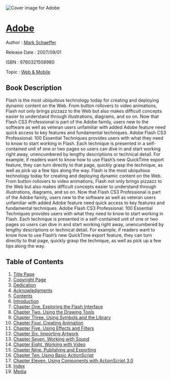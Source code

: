 ![Cover image for Adobe](https://imgdetail.ebookreading.net/cover/cover/web_mobile/EB9780321508980.jpg)

[Adobe](https://ebookreading.net/view/book/Adobe-EB9780321508980_1.html "Adobe")
====================================================================================================================

Author : [Mark Schaeffer](https://ebookreading.net/search/author/Mark+Schaeffer)

Release Date : 2007/09/01

ISBN : 9780321508980

Topic : [Web & Mobile](https://ebookreading.net/search/category/web-mobile)

Book Description
-----------------

Flash is the most ubiquitous technology today for creating and deploying dynamic content on the Web. From button rollovers to video animations, Flash not only brings pizzazz to the Web but also makes difficult concepts easier to understand through illustrations, diagrams, and so on. Now that Flash CS3 Professional is part of the Adobe family, users new to the software as well as veteran users unfamiliar with added Adobe feature need quick access to key features and fundamental techniques. Adobe Flash CS3 Professional: 100 Essential Techniques provides users with what they need to know to start working in Flash. Each technique is presented in a self-contained unit of one or two pages so users can dive in and start working right away, unencumbered by lengthy descriptions or technical detail. For example, if readers want to know how to use Flash’s new QuickTime export feature, they can turn directly to that page, quickly grasp the technique, as well as pick up a few tips along the way.
              Flash is the most ubiquitous technology today for creating and deploying dynamic content on the Web. From button rollovers to video animations, Flash not only brings pizzazz to the Web but also makes difficult concepts easier to understand through illustrations, diagrams, and so on. Now that Flash CS3 Professional is part of the Adobe family, users new to the software as well as veteran users unfamiliar with added Adobe feature need quick access to key features and fundamental techniques. Adobe Flash CS3 Professional: 100 Essential Techniques provides users with what they need to know to start working in Flash. Each technique is presented in a self-contained unit of one or two pages so users can dive in and start working right away, unencumbered by lengthy descriptions or technical detail. For example, if readers want to know how to use Flash’s new QuickTime export feature, they can turn directly to that page, quickly grasp the technique, as well as pick up a few tips along the way.
              
Table of Contents
-----------------

1. [Title Page](https://ebookreading.net/view/book/Adobe-EB9780321508980_2.html)
1. [Copyright Page](https://ebookreading.net/view/book/Adobe-EB9780321508980_3.html)
1. [Dedication](https://ebookreading.net/view/book/Adobe-EB9780321508980_4.html)
1. [Acknowledgments](https://ebookreading.net/view/book/Adobe-EB9780321508980_5.html)
1. [Contents](https://ebookreading.net/view/book/Adobe-EB9780321508980_7.html)
1. [Introduction](https://ebookreading.net/view/book/Adobe-EB9780321508980_0.html)
1. [Chapter One. Exploring the Flash Interface](https://ebookreading.net/view/book/Adobe-EB9780321508980_8.html)
1. [Chapter Two. Using the Drawing Tools](https://ebookreading.net/view/book/Adobe-EB9780321508980_9.html)
1. [Chapter Three. Using Symbols and the Library](https://ebookreading.net/view/book/Adobe-EB9780321508980_10.html)
1. [Chapter Four. Creating Animation](https://ebookreading.net/view/book/Adobe-EB9780321508980_11.html)
1. [Chapter Five. Using Effects and Filters](https://ebookreading.net/view/book/Adobe-EB9780321508980_12.html)
1. [Chapter Six. Importing Artwork](https://ebookreading.net/view/book/Adobe-EB9780321508980_13.html)
1. [Chapter Seven. Working with Sound](https://ebookreading.net/view/book/Adobe-EB9780321508980_14.html)
1. [Chapter Eight. Working with Video](https://ebookreading.net/view/book/Adobe-EB9780321508980_15.html)
1. [Chapter Nine. Publishing and Exporting](https://ebookreading.net/view/book/Adobe-EB9780321508980_16.html)
1. [Chapter Ten. Using Basic ActionScript](https://ebookreading.net/view/book/Adobe-EB9780321508980_17.html)
1. [Chapter Eleven. Using Components with ActionScript 3.0](https://ebookreading.net/view/book/Adobe-EB9780321508980_18.html)
1. [Index](https://ebookreading.net/view/book/Adobe-EB9780321508980_19.html)
1. [Media](https://ebookreading.net/view/book/Adobe-EB9780321508980_20.html)
